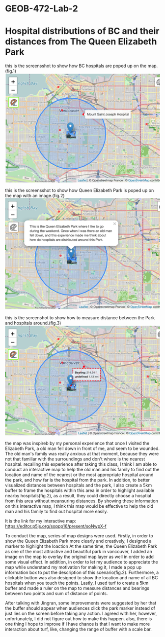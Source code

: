 # GEOB-472-Lab-2
# Hospital distributions of BC and their distances from The Queen Elizabeth Park


this is the screensshot to show how BC hospitals are poped up on the map.(fig.1)
![](Screen%20Shot%20for%20hospital%20pop%20up.png)

this is the screensshot to show how Queen Elizabeth Park is poped up on the map with an image.(fig.2)
![](Screen%20Shot%20for%20park%20pop%20up.png)

this is the screenshot to show how to measure distance between the Park and hospitals around.(fig.3)
![](Screen%20Shot%20for%20meansuring%20distance.png)



the map was inspireb by my personal experience that once I visited the Elizabeth Park, a old man fell down in front of me, and seem to be wounded. The old man's family was really anxious at that moment, because they  were not that familiar with the surroundings and don't where is the nearest hospital. recalling this experience after taking this class, I think I am able to conduct an interactive map to help the old man and his family to find out the location and name of the nearest or the most appropriate hospital around the park, and how far is the hospital from the park. In addition, to better visualized distances between hospitals and the park, I also create a 5km buffer to frame the hospitals within this area in order to highlight available nearby hospitals(fig.2), as a result, they could directly choose a hosptial from this area without meansuring distances. By showing these information on this interactive map, I think this map would be effective to help the old man and his family to find out hospital more easily. 

It is the link for my interactive map: 
https://editor.p5js.org/soppp16/present/soNwpX-f


To conduct the map, series of map designs were used. Firstly, in order to show the Queen Elizabeth Park more clearly and creatively, I designed a marker to highlight the loaction At the same time, the Queen Elizabeth Park as one of the most attractive and beautiful park in vancouver, I added an image on the map to overlay the original map layer as well in order to add some visual effect. In addition, in order to let my audience to appreciate the map while understand my motivation for making it, I made a pop up information box to put the description of this scenario(fig.2). Furthermore, a clickable button was also designed to show the location and name of all BC hospitals when you touch the points. Lastly, I used turf to create a 5km buffer and made a ruler on the map to measure distances and bearings between two points and sum of distance of points. 

After talking with Jingran, some improvements were suggested by her that the buffer should appear when audiences click the park marker instead of just lies on the screen before taking any action. I agreed with her, however, unfortunately, I did not figure out how to make this happen. also, there is one thing I hope to improve if I have chance is that I want to make more interaction about turf, like, changing the range of buffer with a scale bar. 
